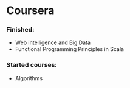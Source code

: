 Coursera
========

### Finished: ###
- Web intelligence and Big Data
- Functional Programming Principles in Scala

### Started courses: ###
- Algorithms 
